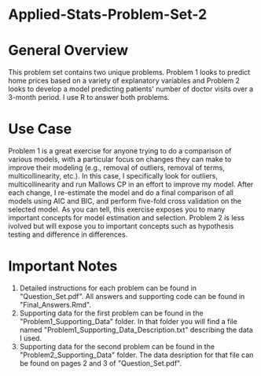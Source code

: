 # Applied-Stats-Problem-Set-2

# General Overview
This problem set contains two unique problems. Problem 1 looks to predict home prices based on a variety of explanatory variables and Problem 2 looks to develop a model predicting patients' number of doctor visits over a 3-month period. I use R to answer both problems. 

# Use Case
Problem 1 is a great exercise for anyone trying to do a comparison of various models, with a particular focus on changes they can make to improve their modeling (e.g., removal of outliers, removal of terms, multicollinearity, etc.). In this case, I specifically look for outliers, multicollinearity and run Mallows CP in an effort to improve my model. After each change, I re-estimate the model and do a final comparison of all models using AIC and BIC, and perform five-fold cross validation on the selected model. As you can tell, this exercise exposes you to many important concepts for model estimation and selection. Problem 2 is less ivolved but will expose you to important concepts such as hypothesis testing and difference in differences.

# Important Notes
1. Detailed instructions for each problem can be found in "Question_Set.pdf". All answers and supporting code can be found in "Final_Answers.Rmd".
2. Supporting data for the first problem can be found in the "Problem1_Supporting_Data" folder. In that folder you will find a file named "Problem1_Supporting_Data_Description.txt" describing the data I used.
3. Supporting data for the second problem can be found in the "Problem2_Supporting_Data" folder. The data desription for that file can be found on pages 2 and 3 of "Question_Set.pdf".
